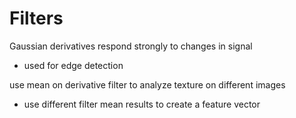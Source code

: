 # Filters

Gaussian derivatives respond strongly to changes in signal
 - used for edge detection

use mean on derivative filter to analyze texture on different images
 - use different filter mean results to create a feature vector



